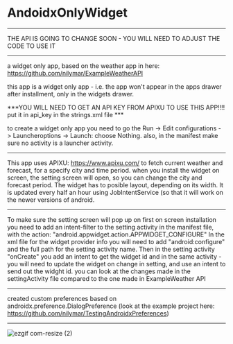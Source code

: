 # AndoidxOnlyWidget

*************************************************************************************************************************************
THE API IS GOING TO CHANGE SOON  - YOU WILL NEED TO ADJUST THE CODE TO USE IT
*************************************************************************************************************************************

a widget only app, based on the weather app in here: https://github.com/nilymar/ExampleWeatherAPI

this app is a widget only app - i.e. the app won't appear in the apps drawer after installment, only in the widgets drawer.

***YOU WILL NEED TO GET AN API KEY FROM APIXU TO USE THIS APP!!!! put it in api_key in the strings.xml file ***

to create a widget only app you need to go the Run -> Edit configurations - > Launcheroptions -> Launch: choose Nothing. also, in the 
manifest make sure no activity is a launcher activity.
*************************************************************************************************************************************

This app uses APIXU: https://www.apixu.com/ to fetch current weather and forecast, for a specify city and time period. when you
install the widget on screen, the setting screen will open, so you can change the city and forecast period. The widget has to posible
layout, depending on its width. It is updated every half an hour using JobIntentService (so that it will work on the newer versions of
android.

*************************************************************************************************************************************
To make sure the setting screen will pop up on first on screen installation you need to add an intent-filter to the setting activity in
the manifest file, with the action: "android.appwidget.action.APPWIDGET_CONFIGURE"
In the xml file for the widget provider info you will need to add "android:configure" and the full path for the setting activity name.
Then in the setting activity "onCreate" you add an intent to get the widget id  and in the same activity - you will need to update the
widget on change in setting, and use an intent to send out the widght id. you can look at the changes made in the settingActivity file
compared to the one made in ExampleWeather API
**************************************************************************************************************************************

created custom preferences based on androidx.preference.DialogPreference (look at the example project here: 
https://github.com/nilymar/TestingAndroidxPreferences)

**************************************************************************************************************************************


![ezgif com-resize (2)](https://user-images.githubusercontent.com/33417968/60444587-3269de00-9c26-11e9-8663-22e3cca5d08e.gif)
